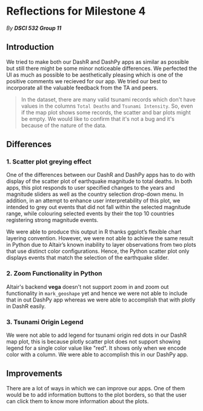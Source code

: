 # Reflections for Milestone 4

*By **DSCI 532 Group 11***

## Introduction

We tried to make both our DashR and DashPy apps as similar as possible but still there might be some minor noticeable differences. We perfected the UI as much as possible to be aesthetically pleasing which is one of the positive comments we recieved for our app. We tried our best to incorporate all the valuable feedback from the TA and peers.

> In the dataset, there are many valid tsunami records which don't have values in the columns `Total Deaths` and `Tsunami Intensity`. So, even if the map plot shows some records, the scatter and bar plots might be empty. We would like to confirm that it's not a bug and it's because of the nature of the data.

## Differences

### 1. Scatter plot greying effect

One of the differences between our DashR and DashPy apps has to do with display of the scatter plot of earthquake magnitude to total deaths. In both apps, this plot responds to user specified changes to the years and magnitude sliders as well as the country selection drop-down menu. In addition, in an attempt to enhance user interpretability of this plot, we intended to grey out events that did not fall within the selected magnitude range, while colouring selected events by their the top 10 countries registering strong magnitude events.

We were able to produce this output in R thanks ggplot’s flexible chart layering convention. However, we were not able to achieve the same result in Python due to Altair’s known inability to layer observations from two plots that use distinct color configurations. Hence, the Python scatter plot only displays events that match the selection of the earthquake slider.

### 2. Zoom Functionality in Python

Altair's backend **vega** doesn't not support zoom in and zoom out functionality in `mark_geoshape` yet and hence we were not able to include that in out DashPy app whereas we were able to accomplish that with plotly in DashR easily.

### 3. Tsunami Origin Legend

We were not able to add legend for tsunami origin red dots in our DashR map plot, this is because plotly scatter plot does not support showing legend for a single color value like "red". It shows only when we encode color with a column. We were able to accomplish this in our DashPy app.

## Improvements

There are a lot of ways in which we can improve our apps. One of them would be to add information buttons to the plot borders, so that the user can click them to know more information about the plots.